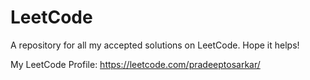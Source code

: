# LeetCode

A repository for all my accepted solutions on LeetCode. Hope it helps!

My LeetCode Profile: https://leetcode.com/pradeeptosarkar/
